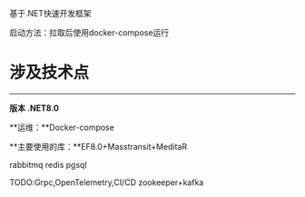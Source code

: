 基于.NET快速开发框架

启动方法：拉取后使用docker-compose运行

# **涉及技术点**

***

**版本 .NET8.0**

**运维：**Docker-compose

**主要使用的库：**EF8.0+Masstransit+MeditaR

rabbitmq redis pgsql

TODO:Grpc,OpenTelemetry,CI/CD zookeeper+kafka 
